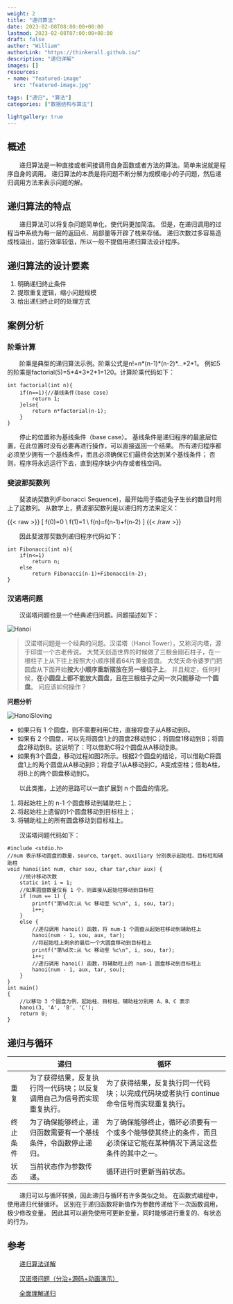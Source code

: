 ```yaml
---
weight: 2
title: "递归算法"
date: 2023-02-08T08:00:00+08:00
lastmod: 2023-02-08T07:00:00+08:00
draft: false
author: "William"
authorLink: "https://thinkerall.github.io/"
description: "递归详解"
images: []
resources:
- name: "featured-image"
  src: "featured-image.jpg"
  
tags: ["递归", "算法"]
categories: ["数据结构与算法"]

lightgallery: true
---
```

## 概述

&emsp;&emsp;递归算法是一种直接或者间接调用自身函数或者方法的算法。简单来说就是程序自身的调用。
递归算法的本质是将问题不断分解为规模缩小的子问题，然后递归调用方法来表示问题的解。

## 递归算法的特点

&emsp;&emsp;递归算法可以将复杂问题简单化，使代码更加简洁。
但是，在递归调用的过程当中系统为每一层的返回点、局部量等开辟了栈来存储。
递归次数过多容易造成栈溢出，运行效率较低，所以一般不提倡用递归算法设计程序。

## 递归算法的设计要素
1. 明确递归终止条件
2. 提取重复逻辑，缩小问题规模
3. 给出递归终止时的处理方式

## 案例分析

### 阶乘计算
&emsp;&emsp;阶乘是典型的递归算法示例。阶乘公式是n!=n\*(n-1)\*(n-2)\*...\*2\*1。
例如5的阶乘是factorial(5)=5\*4\*3\*2\*1=120。计算阶乘代码如下：

```
int factorial(int n){
	if(n==1){//基线条件(base case)
		return 1;
	}else{
		return n*factorial(n-1);
	}
}
```
&emsp;&emsp;停止的位置称为基线条件（base case）。
基线条件是递归程序的最底层位置，在此位置时没有必要再进行操作，可以直接返回一个结果。
所有递归程序都必须至少拥有一个基线条件，而且必须确保它们最终会达到某个基线条件；
否则，程序将永远运行下去，直到程序缺少内存或者栈空间。

### 斐波那契数列

&emsp;&emsp;斐波纳契数列(Fibonacci Sequence)，最开始用于描述兔子生长的数目时用上了这数列。
从数学上，费波那契数列是以递归的方法来定义：

{{< raw >}}
\[ f(0)=0 \\ f(1)=1 \\ f(n)=f(n-1)+f(n-2) \]
{{< /raw >}}

&emsp;&emsp;因此斐波那契数列递归程序代码如下：

```
int Fibonacci(int n){
	if(n<=1)
		return n;
	else
		return Fibonacci(n-1)+Fibonacci(n-2);
}
```

### 汉诺塔问题
&emsp;&emsp;汉诺塔问题也是一个经典递归问题。问题描述如下：

![Hanoi](./hanoi.gif "图1 汉诺塔问题")

> 汉诺塔问题是一个经典的问题。汉诺塔（Hanoi Tower），又称河内塔，源于印度一个古老传说。
大梵天创造世界的时候做了三根金刚石柱子，在一根柱子上从下往上按照大小顺序摞着64片黄金圆盘。
大梵天命令婆罗门把圆盘从下面开始**按大小顺序重新摆放在另一根柱子上**。
并且规定，任何时候，**在小圆盘上都不能放大圆盘，且在三根柱子之间一次只能移动一个圆盘**。
问应该如何操作？

**问题分析**

![HanoiSloving](./hanoi_sloving.gif "图2 汉诺塔问题的解决方案")

* 如果只有 1 个圆盘，则不需要利用C柱，直接将盘子从A移动到B。
* 如果有 2 个圆盘，可以先将圆盘1上的圆盘2移动到C；将圆盘1移动到B；将圆盘2移动到B。这说明了：可以借助C将2个圆盘从A移动到B。
* 如果有3个圆盘，移动过程如图2所示。根据2个圆盘的结论，可以借助C将圆盘1上的两个圆盘从A移动到B；将盘子1从A移动到C，A变成空柱；借助A柱，将B上的两个圆盘移动到C。

&emsp;&emsp;以此类推，上述的思路可以一直扩展到 n 个圆盘的情况。

1. 将起始柱上的 n-1 个圆盘移动到辅助柱上；
2. 将起始柱上遗留的1个圆盘移动到目标柱上；
3. 将辅助柱上的所有圆盘移动到目标柱上。

&emsp;&emsp;汉诺塔问题代码如下：

```
#include <stdio.h>
//num 表示移动圆盘的数量，source、target、auxiliary 分别表示起始柱、目标柱和辅助柱
void hanoi(int num, char sou, char tar,char aux) {
    //统计移动次数
    static int i = 1;
    //如果圆盘数量仅有 1 个，则直接从起始柱移动到目标柱
    if (num == 1) {
        printf("第%d次:从 %c 移动至 %c\n", i, sou, tar);
        i++;
    }
    else {
        //递归调用 hanoi() 函数，将 num-1 个圆盘从起始柱移动到辅助柱上
        hanoi(num - 1, sou, aux, tar);
        //将起始柱上剩余的最后一个大圆盘移动到目标柱上
        printf("第%d次:从 %c 移动至 %c\n", i, sou, tar);
        i++;
        //递归调用 hanoi() 函数，将辅助柱上的 num-1 圆盘移动到目标柱上
        hanoi(num - 1, aux, tar, sou);
    }
}
int main()
{
    //以移动 3 个圆盘为例，起始柱、目标柱、辅助柱分别用 A、B、C 表示
    hanoi(3, 'A', 'B', 'C');
    return 0;
}
```

## 递归与循环

|          | 递归 | 循环 |
| -------- | ---------------------------------------- | ---------------------------------- |
| 重复     | 为了获得结果，反复执行同一代码块；以反复调用自己为信号而实现重复执行。 | 为了获得结果，反复执行同一代码块；以完成代码块或者执行 continue 命令信号而实现重复执行。 |
| 终止条件 | 为了确保能够终止，递归函数需要有一个基线条件，令函数停止递归。 | 为了确保能够终止，循环必须要有一个或多个能够使其终止的条件，而且必须保证它能在某种情况下满足这些条件的其中之一。 |
| 状态     | 当前状态作为参数传递。 | 循环进行时更新当前状态。 |

&emsp;&emsp;递归可以与循环转换，因此递归与循环有许多类似之处。
在函数式编程中，使用递归代替循环。
区别在于递归函数将新值作为参数传递给下一次函数调用，极少修改变量。
因此其可以避免使用可更新变量，同时能够进行重复的、有状态的行为。

## 参考

&emsp;&emsp;[递归算法详解](https://chenqx.github.io/2014/09/29/Algorithm-Recursive-Programming/)

&emsp;&emsp;[汉诺塔问题（分治+源码+动画演示）](http://c.biancheng.net/algorithm/tower-of-hanoi.html)

&emsp;&emsp;[全面理解递归](https://blog.csdn.net/lltqyl/article/details/106604387)
